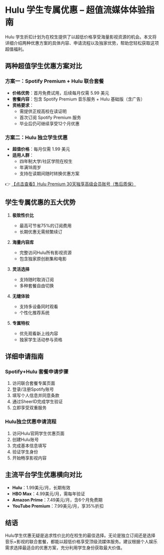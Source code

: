 # Hulu 学生专属优惠 – 超值流媒体体验指南

Hulu 学生折扣计划为在校生提供了以超低价格享受海量影视资源的机会。本文将详细介绍两种优惠方案的具体内容、申请流程以及独家优势，帮助您轻松获取这项超值福利。

## 两种超值学生优惠方案对比

### 方案一：Spotify Premium + Hulu 联合套餐
- **价格优势**：首月免费试用，后续每月仅需 5.99 美元
- **套餐内容**：包含 Spotify Premium 音乐服务 + Hulu 基础版（含广告）
- **资格要求**：
  - 需提供正规高校在读证明
  - 首次订阅 Spotify Premium 服务
  - 毕业后仍可继续享受12个月优惠

### 方案二：Hulu 独立学生优惠
- **超值价格**：每月仅需 1.99 美元
- **适用人群**：
  - 四年制大学/社区学院在校生
  - 年满18周岁
  - 支持在读期间随时转换优惠方案

👉 [【点击查看】Hulu Premium 30天独享高级会员账号（售后质保）](https://bit.ly/HuLu_vip)

## 学生专属优惠的五大优势

1. **极致性价比**
   - 最高可节省75%的订阅费用
   - 长期优惠无需频繁续订

2. **海量内容库**
   - 完整访问Hulu所有影视资源
   - 包含独家原创剧集和电影

3. **灵活选择**
   - 支持随时取消订阅
   - 多种套餐自由切换

4. **无缝体验**
   - 支持多设备同时观看
   - 个性化推荐系统

5. **专属特权**
   - 优先观看新上线内容
   - 独家学生活动参与资格

## 详细申请指南

### Spotify+Hulu 套餐申请步骤
1. 访问联合套餐专属页面
2. 登录/注册Spotify账号
3. 填写个人信息并同意条款
4. 通过SheerID完成学生验证
5. 立即享受双重服务

### Hulu独立优惠申请流程
1. 访问Hulu官网学生优惠页面
2. 创建Hulu账号
3. 完成基本信息填写
4. 验证学生身份
5. 开始畅享影视内容

## 主流平台学生优惠横向对比

- **Hulu**：1.99美元/月，长期有效
- **HBO Max**：4.99美元/月，需每年验证
- **Amazon Prime**：7.49美元/月，含6个月免费期
- **YouTube Premium**：7.99美元/月，享35%折扣

## 结语

Hulu学生优惠无疑是追求性价比的在校生的最佳选择。无论是独立订阅还是选择音乐+影视的联合套餐，都能以超低价格享受顶级流媒体服务。建议根据个人娱乐需求选择最适合的优惠方案，充分利用学生身份获取最大价值。